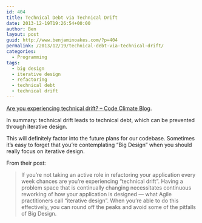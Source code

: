 ```yaml
---
id: 404
title: Technical Debt via Technical Drift
date: 2013-12-19T19:26:54+00:00
author: Ben
layout: post
guid: http://www.benjaminoakes.com/?p=404
permalink: /2013/12/19/technical-debt-via-technical-drift/
categories:
  - Programming
tags:
  - big design
  - iterative design
  - refactoring
  - technical debt
  - technical drift
---
```

[Are you experiencing technical drift? &#8211; Code Climate Blog](http://blog.codeclimate.com/blog/2013/12/19/are-you-experiencing-technical-drift/).

In summary: technical drift leads to technical debt, which can be prevented through iterative design.

This will definitely factor into the future plans for our codebase. Sometimes it&#8217;s easy to forget that you&#8217;re contemplating &#8220;Big Design&#8221; when you should really focus on iterative design.

From their post:

> If you’re not taking an active role in refactoring your application every week chances are you’re experiencing “technical drift”. Having a problem space that is continually changing necessitates continuous reworking of how your application is designed — what Agile practitioners call “iterative design”. When you’re able to do this effectively, you can round off the peaks and avoid some of the pitfalls of Big Design.